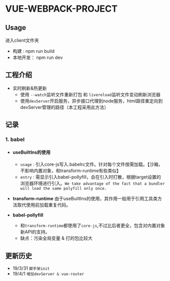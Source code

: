# **VUE-WEBPACK-PROJECT**

## Usage
进入client文件夹
- 构建 : npm run build
- 本地开发： npm run dev

## 工程介绍
- 实时刷新&热更新
    - 使用 `--watch`监听文件重新打包 和 `livereload`监听文件变动刷新浏览器
    - 使用`devServer`开启服务，异步接口代理到node服务，html路径重定向到devServer管理的路径（本工程采用此方法）

## 记录
### 1. babel
- #### useBuiltIns的使用
    - `usage：`引入core-js写入.babelrc文件。针对每个文件按需加载。【沙箱，不影响内置对象，和transform-runtime有些类似】
    - `entry：`需显示引入babel-pollyfill，会在引入时打散，根据target设置的浏览器环境进行引入。`We take advantage of the fact that a bundler will load the same polyfill only once.`

- **transform-runtime**
    由于useBuiltIns的使用，其作用一般用于引用工具类方法取代使用前加载重复代码。

- **babel-pollyfill**
    - 和`transform-runtime`都使用了`core-js`,不过比后者更全，包含对内置对象新API的支持。
    - 缺点：污染全局变量 & 打的包比较大

## 更新历史
- 19/3/31    `脚手架init`
- 19/4/1    `增加devServer & vue-router`


